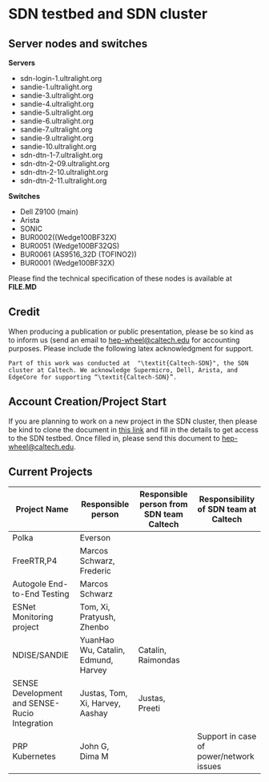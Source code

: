 # SDN testbed and SDN cluster
## Server nodes and switches
 **Servers**
* sdn-login-1.ultralight.org 
* sandie-1.ultralight.org 
* sandie-3.ultralight.org
* sandie-4.ultralight.org
* sandie-5.ultralight.org
* sandie-6.ultralight.org
* sandie-7.ultralight.org
* sandie-9.ultralight.org
* sandie-10.ultralight.org
* sdn-dtn-1-7.ultralight.org
* sdn-dtn-2-09.ultralight.org
* sdn-dtn-2-10.ultralight.org
* sdn-dtn-2-11.ultralight.org 

**Switches**
* Dell Z9100 (main)
* Arista
* SONIC
* BUR0002((Wedge100BF32X)
* BUR0051 (Wedge100BF32QS)
* BUR0061 (AS9516_32D (TOFINO2))
* BUR0001 (Wedge100BF32X)

Please find the technical specification of these nodes is available at **FILE.MD**

## Credit

When producing a publication or public presentation, please be so kind as to inform us (send an email to hep-wheel@caltech.edu for accounting purposes. Please include the following latex acknowledgment for support.

```{r set-options, echo=FALSE, cache=FALSE}
Part of this work was conducted at  "\textit{Caltech-SDN}", the SDN cluster at Caltech. We acknowledge Supermicro, Dell, Arista, and EdgeCore for supporting “\textit{Caltech-SDN}”.
```

## Account Creation/Project Start

If you are planning to work on a new project in the SDN cluster, then please be kind to clone the document in [this link](https://docs.google.com/document/d/1KUq30_zb5vuzuuyaGrDIhGvjpis_7n3ihzGYp9Hl8U8/edit) and fill in the details to get access to the SDN testbed. Once filled in, please send this document to hep-wheel@caltech.edu.

## Current Projects
|Project Name| Responsible person | Responsible person from SDN team Caltech | Responsibility of SDN team at Caltech |
|------------|--------------------|------------------------------------------|----------------------------------------|
|Polka|Everson
|FreeRTR,P4|Marcos Schwarz, Frederic
|Autogole End-to-End Testing|Marcos Schwarz
|ESNet Monitoring project|Tom, Xi, Pratyush, Zhenbo
|NDISE/SANDIE|YuanHao Wu, Catalin, Edmund, Harvey|Catalin, Raimondas
|SENSE Development and SENSE-Rucio Integration|Justas, Tom, Xi, Harvey, Aashay|Justas, Preeti
|PRP Kubernetes|John G, Dima M| | Support in case of power/network issues










